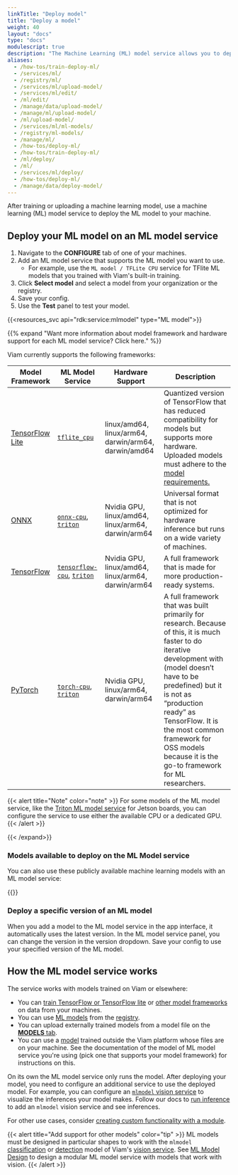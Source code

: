 ```yaml
---
linkTitle: "Deploy model"
title: "Deploy a model"
weight: 40
layout: "docs"
type: "docs"
modulescript: true
description: "The Machine Learning (ML) model service allows you to deploy machine learning models to your machine."
aliases:
  - /how-tos/train-deploy-ml/
  - /services/ml/
  - /registry/ml/
  - /services/ml/upload-model/
  - /services/ml/edit/
  - /ml/edit/
  - /manage/data/upload-model/
  - /manage/ml/upload-model/
  - /ml/upload-model/
  - /services/ml/ml-models/
  - /registry/ml-models/
  - /manage/ml/
  - /how-tos/deploy-ml/
  - /how-tos/train-deploy-ml/
  - /ml/deploy/
  - /ml/
  - /services/ml/deploy/
  - /how-tos/deploy-ml/
  - /manage/data/deploy-model/
---
```


After training or uploading a machine learning model, use a machine learning (ML) model service to deploy the ML model to your machine.

## Deploy your ML model on an ML model service

1. Navigate to the **CONFIGURE** tab of one of your machines.
2. Add an ML model service that supports the ML model you want to use.
   - For example, use the `ML model / TFLite CPU` service for TFlite ML models that you trained with Viam's built-in training.
3. Click **Select model** and select a model from your organization or the registry.
4. Save your config.
5. Use the **Test** panel to test your model.

{{<resources_svc api="rdk:service:mlmodel" type="ML model">}}

{{% expand "Want more information about model framework and hardware support for each ML model service? Click here." %}}

Viam currently supports the following frameworks:

<!-- prettier-ignore -->
| Model Framework | ML Model Service | Hardware Support | Description |
| --------------- | --------------- | ------------------- | ----------- |
| [TensorFlow Lite](https://www.tensorflow.org/lite) | [`tflite_cpu`](https://app.viam.com/module/viam/tflite_cpu) | linux/amd64, linux/arm64, darwin/arm64, darwin/amd64 | Quantized version of TensorFlow that has reduced compatibility for models but supports more hardware. Uploaded models must adhere to the [model requirements.](https://app.viam.com/module/viam/tflite_cpu) |
| [ONNX](https://onnx.ai/) | [`onnx-cpu`](https://app.viam.com/module/viam/onnx-cpu), [`triton`](https://app.viam.com/module/viam/mlmodelservice-triton-jetpack) |  Nvidia GPU, linux/amd64, linux/arm64, darwin/arm64 | Universal format that is not optimized for hardware inference but runs on a wide variety of machines. |
| [TensorFlow](https://www.tensorflow.org/) | [`tensorflow-cpu`](https://app.viam.com/module/viam/tensorflow-cpu), [`triton`](https://app.viam.com/module/viam/mlmodelservice-triton-jetpack) | Nvidia GPU, linux/amd64, linux/arm64, darwin/arm64 | A full framework that is made for more production-ready systems. |
| [PyTorch](https://pytorch.org/) | [`torch-cpu`](https://app.viam.com/module/viam/torch-cpu), [`triton`](https://app.viam.com/module/viam/mlmodelservice-triton-jetpack) | Nvidia GPU, linux/arm64, darwin/arm64 | A full framework that was built primarily for research. Because of this, it is much faster to do iterative development with (model doesn’t have to be predefined) but it is not as “production ready” as TensorFlow. It is the most common framework for OSS models because it is the go-to framework for ML researchers. |

{{< alert title="Note" color="note" >}}
For some models of the ML model service, like the [Triton ML model service](https://github.com/viamrobotics/viam-mlmodelservice-triton/) for Jetson boards, you can configure the service to use either the available CPU or a dedicated GPU.
{{< /alert >}}

{{< /expand>}}

### Models available to deploy on the ML Model service

You can also use these publicly available machine learning models with an ML model service:

{{<mlmodels>}}

### Deploy a specific version of an ML model

When you add a model to the ML model service in the app interface, it automatically uses the latest version.
In the ML model service panel, you can change the version in the version dropdown.
Save your config to use your specified version of the ML model.

## How the ML model service works

The service works with models trained on Viam or elsewhere:

- You can [train TensorFlow or TensorFlow lite](/data-ai/train/train-tf-tflite/) or [other model frameworks](/data-ai/train/train/) on data from your machines.
- You can use [ML models](https://app.viam.com/registry?type=ML+Model) from the [registry](https://app.viam.com/registry).
- You can upload externally trained models from a model file on the [**MODELS** tab](https://app.viam.com/models).
- You can use a [model](/data-ai/ai/deploy/#deploy-your-ml-model-on-an-ml-model-service) trained outside the Viam platform whose files are on your machine. See the documentation of the model of ML model service you're using (pick one that supports your model framework) for instructions on this.

On its own the ML model service only runs the model.
After deploying your model, you need to configure an additional service to use the deployed model.
For example, you can configure an [`mlmodel` vision service](/operate/reference/services/vision/) to visualize the inferences your model makes.
Follow our docs to [run inference](/data-ai/ai/run-inference/) to add an `mlmodel` vision service and see inferences.

For other use cases, consider [creating custom functionality with a module](/operate/get-started/other-hardware/create-module/).

{{< alert title="Add support for other models" color="tip" >}}
ML models must be designed in particular shapes to work with the `mlmodel` [classification](/operate/reference/services/vision/mlmodel/) or [detection](/operate/reference/services/vision/mlmodel/) model of Viam's [vision service](/operate/reference/services/vision/).
See [ML Model Design](/data-ai/reference/mlmodel-design/) to design a modular ML model service with models that work with vision.
{{< /alert >}}
